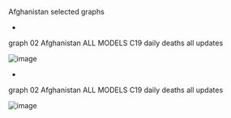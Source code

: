 Afghanistan selected graphs

*

graph 02 Afghanistan ALL MODELS C19 daily deaths all updates

![image](https://github.com/pourmalek/CovidLongitudinal/assets/30849720/6acc8ecc-724a-446f-8152-659a83622825)

*

graph 02 Afghanistan ALL MODELS C19 daily deaths all updates

![image](https://github.com/pourmalek/CovidLongitudinal/assets/30849720/763d2f6a-ada4-42be-bd4c-a7ecaa9e3574)




